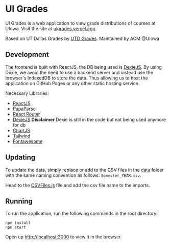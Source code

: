 # UI Grades

UI Grades is a web application to view grade distributions of courses at UIowa. Visit the site at [uigrades.vercel.app](https://uigrades.vercel.app/).

Based on UT Dallas Grades by [UTD Grades](https://utdgrades.com/). Maintained by ACM @UIowa

## Development

The frontend is built with ReactJS, the DB being used is [DexieJS](https://dexie.org/). By using Dexie, we avoid the need to use a backend server and instead use the browser's IndexedDB to store the data. Thus allowing us to host the application on GitHub Pages or any other static hosting service.

Necessary Libraries:

- [ReactJS](https://reactjs.org/)
- [PapaParse](https://www.papaparse.com/)
- [React Router](https://reactrouter.com/)
- [DexieJS](https://dexie.org/) **Disclaimer** Dexie is still in the code but not being used anymore for db
- [ChartJS](https://www.chartjs.org/)
- [Tailwind](https://tailwindcss.com/)
- [Fontawesome](https://fontawesome.com/)

## Updating

To update the data, simply replace or add to the CSV files in the [data](/client/src/data/) folder with the same naming convention as follows: `Semester_YEAR.csv`.

Head to the [CSVFiles.js](/client/src/data/CSVFiles.js) file and add the csv file name to the imports.

## Running

To run the application, run the following commands in the root directory:

```
npm install
npm start
```

Open up [http://localhost:3000](http://localhost:3000) to view it in the browser.
